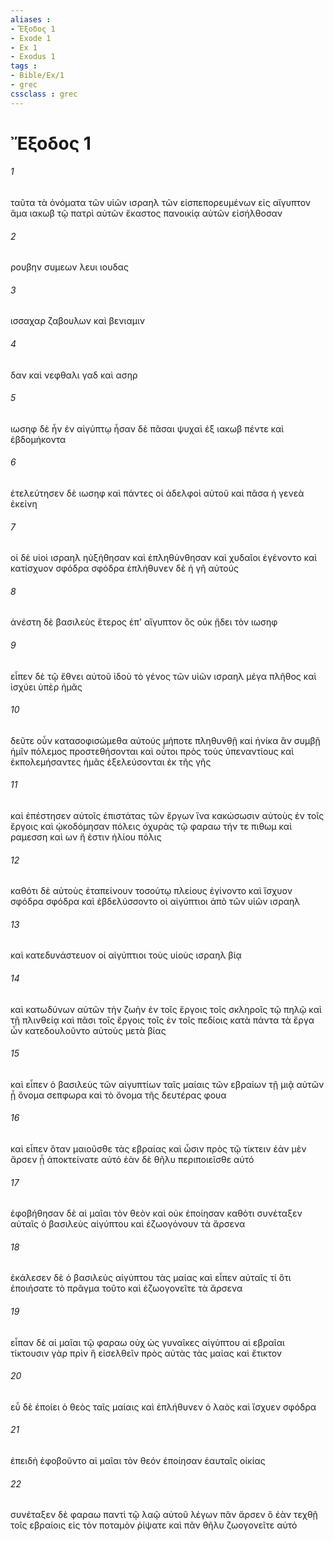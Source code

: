 ```yaml
---
aliases : 
- Ἔξοδος 1
- Exode 1
- Ex 1
- Exodus 1
tags : 
- Bible/Ex/1
- grec
cssclass : grec
---
```


# Ἔξοδος 1

###### 1
ταῦτα τὰ ὀνόματα τῶν υἱῶν ισραηλ τῶν εἰσπεπορευμένων εἰς αἴγυπτον ἅμα ιακωβ τῷ πατρὶ αὐτῶν ἕκαστος πανοικίᾳ αὐτῶν εἰσήλθοσαν
###### 2
ρουβην συμεων λευι ιουδας
###### 3
ισσαχαρ ζαβουλων καὶ βενιαμιν
###### 4
δαν καὶ νεφθαλι γαδ καὶ ασηρ
###### 5
ιωσηφ δὲ ἦν ἐν αἰγύπτῳ ἦσαν δὲ πᾶσαι ψυχαὶ ἐξ ιακωβ πέντε καὶ ἑβδομήκοντα
###### 6
ἐτελεύτησεν δὲ ιωσηφ καὶ πάντες οἱ ἀδελφοὶ αὐτοῦ καὶ πᾶσα ἡ γενεὰ ἐκείνη
###### 7
οἱ δὲ υἱοὶ ισραηλ ηὐξήθησαν καὶ ἐπληθύνθησαν καὶ χυδαῖοι ἐγένοντο καὶ κατίσχυον σφόδρα σφόδρα ἐπλήθυνεν δὲ ἡ γῆ αὐτούς
###### 8
ἀνέστη δὲ βασιλεὺς ἕτερος ἐπ' αἴγυπτον ὃς οὐκ ᾔδει τὸν ιωσηφ
###### 9
εἶπεν δὲ τῷ ἔθνει αὐτοῦ ἰδοὺ τὸ γένος τῶν υἱῶν ισραηλ μέγα πλῆθος καὶ ἰσχύει ὑπὲρ ἡμᾶς
###### 10
δεῦτε οὖν κατασοφισώμεθα αὐτούς μήποτε πληθυνθῇ καί ἡνίκα ἂν συμβῇ ἡμῖν πόλεμος προστεθήσονται καὶ οὗτοι πρὸς τοὺς ὑπεναντίους καὶ ἐκπολεμήσαντες ἡμᾶς ἐξελεύσονται ἐκ τῆς γῆς
###### 11
καὶ ἐπέστησεν αὐτοῖς ἐπιστάτας τῶν ἔργων ἵνα κακώσωσιν αὐτοὺς ἐν τοῖς ἔργοις καὶ ᾠκοδόμησαν πόλεις ὀχυρὰς τῷ φαραω τήν τε πιθωμ καὶ ραμεσση καὶ ων ἥ ἐστιν ἡλίου πόλις
###### 12
καθότι δὲ αὐτοὺς ἐταπείνουν τοσούτῳ πλείους ἐγίνοντο καὶ ἴσχυον σφόδρα σφόδρα καὶ ἐβδελύσσοντο οἱ αἰγύπτιοι ἀπὸ τῶν υἱῶν ισραηλ
###### 13
καὶ κατεδυνάστευον οἱ αἰγύπτιοι τοὺς υἱοὺς ισραηλ βίᾳ
###### 14
καὶ κατωδύνων αὐτῶν τὴν ζωὴν ἐν τοῖς ἔργοις τοῖς σκληροῖς τῷ πηλῷ καὶ τῇ πλινθείᾳ καὶ πᾶσι τοῖς ἔργοις τοῖς ἐν τοῖς πεδίοις κατὰ πάντα τὰ ἔργα ὧν κατεδουλοῦντο αὐτοὺς μετὰ βίας
###### 15
καὶ εἶπεν ὁ βασιλεὺς τῶν αἰγυπτίων ταῖς μαίαις τῶν εβραίων τῇ μιᾷ αὐτῶν ᾗ ὄνομα σεπφωρα καὶ τὸ ὄνομα τῆς δευτέρας φουα
###### 16
καὶ εἶπεν ὅταν μαιοῦσθε τὰς εβραίας καὶ ὦσιν πρὸς τῷ τίκτειν ἐὰν μὲν ἄρσεν ᾖ ἀποκτείνατε αὐτό ἐὰν δὲ θῆλυ περιποιεῖσθε αὐτό
###### 17
ἐφοβήθησαν δὲ αἱ μαῖαι τὸν θεὸν καὶ οὐκ ἐποίησαν καθότι συνέταξεν αὐταῖς ὁ βασιλεὺς αἰγύπτου καὶ ἐζωογόνουν τὰ ἄρσενα
###### 18
ἐκάλεσεν δὲ ὁ βασιλεὺς αἰγύπτου τὰς μαίας καὶ εἶπεν αὐταῖς τί ὅτι ἐποιήσατε τὸ πρᾶγμα τοῦτο καὶ ἐζωογονεῖτε τὰ ἄρσενα
###### 19
εἶπαν δὲ αἱ μαῖαι τῷ φαραω οὐχ ὡς γυναῖκες αἰγύπτου αἱ εβραῖαι τίκτουσιν γὰρ πρὶν ἢ εἰσελθεῖν πρὸς αὐτὰς τὰς μαίας καὶ ἔτικτον
###### 20
εὖ δὲ ἐποίει ὁ θεὸς ταῖς μαίαις καὶ ἐπλήθυνεν ὁ λαὸς καὶ ἴσχυεν σφόδρα
###### 21
ἐπειδὴ ἐφοβοῦντο αἱ μαῖαι τὸν θεόν ἐποίησαν ἑαυταῖς οἰκίας
###### 22
συνέταξεν δὲ φαραω παντὶ τῷ λαῷ αὐτοῦ λέγων πᾶν ἄρσεν ὃ ἐὰν τεχθῇ τοῖς εβραίοις εἰς τὸν ποταμὸν ῥίψατε καὶ πᾶν θῆλυ ζωογονεῖτε αὐτό
